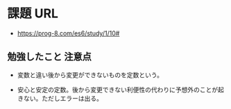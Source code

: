 # 課題 URL

- https://prog-8.com/es6/study/1/10#

## 勉強したこと 注意点

- 変数と違い後から変更ができないものを定数という。

- 安心と安定の定数。後から変更できない利便性の代わりに予想外のことが起きない。ただしエラーは出る。
